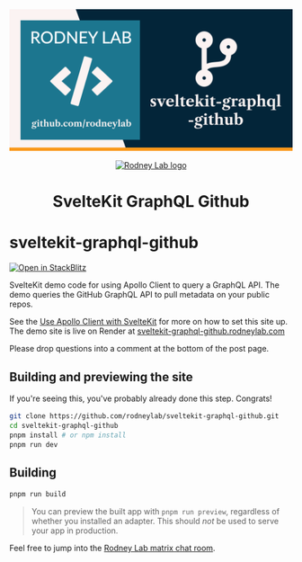 <img src="./images/rodneylab-github-sveltekit-graphql-github.png" alt="Rodney Lab sveltekit-graphql-github Github banner">

<p align="center">
  <a aria-label="Open Rodney Lab site" href="https://rodneylab.com" rel="nofollow noopener noreferrer">
    <img alt="Rodney Lab logo" src="https://rodneylab.com/assets/icon.png" width="60" />
  </a>
</p>

<h1 align="center">
  SvelteKit GraphQL Github
</h1>

# sveltekit-graphql-github

[![Open in StackBlitz](https://developer.stackblitz.com/img/open_in_stackblitz.svg)](https://stackblitz.com/github/rodneylab/sveltekit-graphql-github)

SvelteKit demo code for using Apollo Client to query a GraphQL API. The demo queries the GitHub GraphQL API to pull metadata on your public repos.

See the [Use Apollo Client with SvelteKit](https://rodneylab.com/use-apollo-client-sveltekit/) for more on how to set this site up. The demo site is live on Render at [sveltekit-graphql-github.rodneylab.com](https://sveltekit-graphql-github.rodneylab.com/)

Please drop questions into a comment at the bottom of the post page.

## Building and previewing the site

If you're seeing this, you've probably already done this step. Congrats!

```bash
git clone https://github.com/rodneylab/sveltekit-graphql-github.git
cd sveltekit-graphql-github
pnpm install # or npm install
pnpm run dev
```

## Building

```bash
pnpm run build
```

> You can preview the built app with `pnpm run preview`, regardless of whether you installed an adapter. This should _not_ be used to serve your app in production.

Feel free to jump into the [Rodney Lab matrix chat room](https://matrix.to/#/%23rodney:matrix.org).
